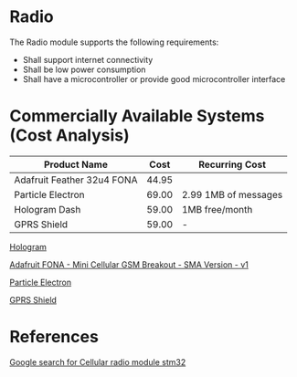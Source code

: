 Radio
==========

The Radio module supports the following requirements:

- Shall support internet connectivity
- Shall be low power consumption
- Shall have a microcontroller or provide good microcontroller interface

Commercially Available Systems (Cost Analysis)
==============================================

| Product Name                | Cost  | Recurring Cost |
|-----------------------------|-------|----------------|
| Adafruit Feather 32u4 FONA  | 44.95 | 		|
| Particle Electron           | 69.00 | 2.99 1MB of messages |
| Hologram Dash               | 59.00 | 1MB free/month |
| GPRS Shield                 | 59.00 |  -  |

[Hologram](https://hologram.io)

[Adafruit FONA - Mini Cellular GSM Breakout - SMA Version - v1](https://www.adafruit.com/product/1963)

[Particle Electron](https://www.particle.io)

[GPRS Shield](https://www.seeedstudio.com/GPRS-Shield-V2.0-p-1379.html)

References
==========

[Google search for Cellular radio module stm32](https://www.google.com/search?client=safari&rls=en&q=cellular+radio+module+stm32&ie=UTF-8&oe=UTF-8)
